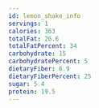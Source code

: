 ```yaml
---
id: lemon_shake_info
servings: 1
calories: 363
totalFat: 26.6
totalFatPercent: 34
carbohydrate: 15
carbohydratePercent: 5
dietaryFiber: 6.9
dietaryFiberPercent: 25
sugar: 5.4
protein: 19.5
---
```

